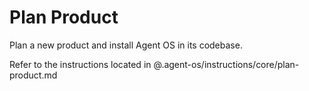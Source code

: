 # Plan Product

Plan a new product and install Agent OS in its codebase.

Refer to the instructions located in @.agent-os/instructions/core/plan-product.md
